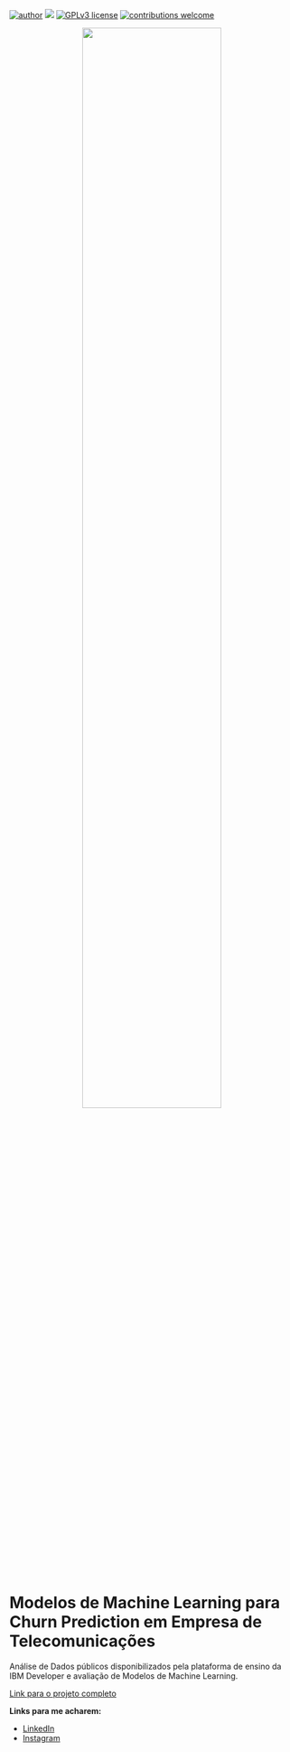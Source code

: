 [![author](https://img.shields.io/badge/author-viniciusgoia-red.svg)](https://br.linkedin.com/in/vinicius-goia-75a403234) [![](https://img.shields.io/badge/python-3.7+-blue.svg)](https://www.python.org/downloads/release/python-365/) [![GPLv3 license](https://img.shields.io/badge/License-GPLv3-blue.svg)](http://perso.crans.org/besson/LICENSE.html) [![contributions welcome](https://img.shields.io/badge/contributions-welcome-brightgreen.svg?style=flat)](https://github.com/vinigoia/My_Portifolio/issues)

<p align="center">
  <img src="https://img.freepik.com/fotos-gratis/atrasado-proibido-cancelado-negado-selo-etiqueta-conceito_53876-134003.jpg?w=1380&t=st=1674568206~exp=1674568806~hmac=555500a4bc6ff43efc0fe046c6062d9d9f55c1f09a0627f3e941eae603df8134"
width="70%"</p>

# Modelos de Machine Learning para Churn Prediction em Empresa de Telecomunicações

Análise de Dados públicos disponibilizados pela plataforma de ensino da IBM Developer e avaliação de Modelos de Machine Learning.

[Link para o projeto completo](https://github.com/vinigoia/DETECCAO-DE-FRAUDES-BANCARIAS/blob/main/Modelo_para_Detec%C3%A7%C3%A3o_de_Fraudes_Banc%C3%A1rias_Cart%C3%B5es_de_Cr%C3%A9dito.ipynb)

**Links para me acharem:**

* [LinkedIn](https://br.linkedin.com/in/vinicius-goia-75a403234)
* [Instagram](https://www.instagram.com/viniciusgoia/)
